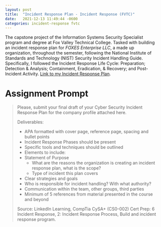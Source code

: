```yaml
---
layout: post
title:  "Incident Response Plan - Incident Response (FVTC)"
date:   2021-12-13 11:49:44 -0600
categories: incident-response fvtc
---
```

The capstone project of the Information Systems Security Specialist program and degree at Fox Valley Technical College. Tasked with building an incident response plan for _FOXES Enterprise LLC_, a made up organization, throughout the semester, following the National Institute of Standards and Technology (NIST) Security Incident Handling Guide. Specifically, I followed the Incident Response Life Cycle: Preparation; Detection & Analysis; Containment, Eradication, & Recovery; and Post-Incident Activity. [Link to my Incident Response Plan](/assets/incident-resonse-plan/irp.pdf).

# Assignment Prompt

>Please, submit your final draft of your Cyber Security Incident Response Plan for the company profile attached here.
>
>Deliverables:
>
>- APA formatted with cover page, reference page, spacing and bullet points
>- Incident Response Phases should be present
>- Specific tools and techniques should be outlined
>- Elements to include:
>  - Statement of Purpose
>    - What are the reasons the organization is creating an incident response plan, what is the scope?
>    - Type of incident this plan covers
>  - Clear strategies and goals
>  - Who is responsible for incident handling? With what authority?
>  - Communication within the team, other groups, third parties
>- Minimum of 5 references from material presented in the course and beyond
>
>
>Source: LinkedIn Learning, CompTia CySA+ (CS0-002) Cert Prep: 6 Incident Response, 2: Incident Response Process, Build and incident response program.
